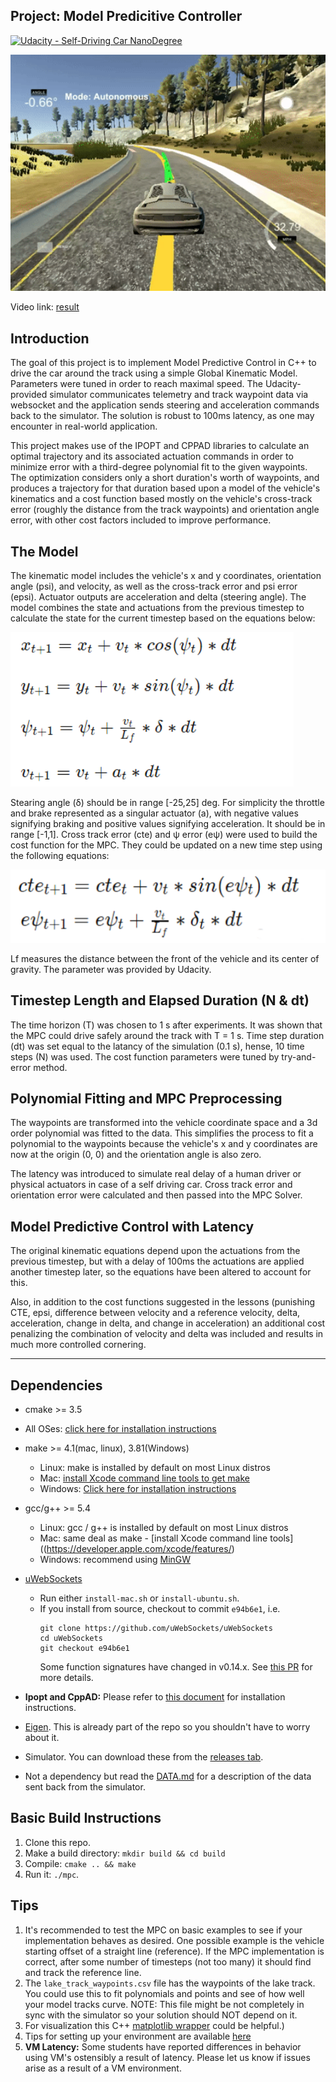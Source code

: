 [img1]: ./images/img1.PNG
[img2]: ./images/img2.PNG

## Project: Model Predicitive Controller
[![Udacity - Self-Driving Car NanoDegree](https://s3.amazonaws.com/udacity-sdc/github/shield-carnd.svg)](http://www.udacity.com/drive)

<p align="center"> 
<img src="./images/project_vid.gif" width = "720">
</p>

Video link:  [result](https://www.youtube.com/watch?v=fPLCK274q68)
## Introduction

The goal of this project is to implement Model Predictive Control in C++ to drive the car around the track using a simple Global Kinematic Model. Parameters were tuned in order to reach maximal speed. The Udacity-provided simulator communicates telemetry and track waypoint data via websocket and the application sends steering and acceleration commands back to the simulator. The solution is robust to 100ms latency, as one may encounter in real-world application.

This project makes use of the IPOPT and CPPAD libraries to calculate an optimal trajectory and its associated actuation commands in order to minimize error with a third-degree polynomial fit to the given waypoints. The optimization considers only a short duration's worth of waypoints, and produces a trajectory for that duration based upon a model of the vehicle's kinematics and a cost function based mostly on the vehicle's cross-track error (roughly the distance from the track waypoints) and orientation angle error, with other cost factors included to improve performance.

## The Model

The kinematic model includes the vehicle's x and y coordinates, orientation angle (psi), and velocity, as well as the cross-track error and psi error (epsi). Actuator outputs are acceleration and delta (steering angle). The model combines the state and actuations from the previous timestep to calculate the state for the current timestep based on the equations below:

![alt text][img1]

Stearing angle (δ) should be in range [-25,25] deg. For simplicity the throttle and brake represented as a singular actuator (a), with negative values signifying braking and positive values signifying acceleration. It should be in range [-1,1]. Cross track error (cte) and ψ error (eψ) were used to build the cost function for the MPC. They could be updated on a new time step using the following equations:

![alt text][img2]

Lf measures the distance between the front of the vehicle and its center of gravity. The parameter was provided by Udacity.


## Timestep Length and Elapsed Duration (N & dt)

The time horizon (T) was chosen to 1 s after experiments. It was shown that the MPC could drive safely around the track with T = 1 s. Time step duration (dt) was set equal to the latancy of the simulation (0.1 s), hense, 10 time steps (N) was used. The cost function parameters were tuned by try-and-error method.

## Polynomial Fitting and MPC Preprocessing

The waypoints are transformed into the vehicle coordinate space and a 3d order polynomial was fitted to the data. This simplifies the process to fit a polynomial to the waypoints because the vehicle's x and y coordinates are now at the origin (0, 0) and the orientation angle is also zero.

The latency was introduced to simulate real delay of a human driver or physical actuators in case of a self driving car. Cross track error and orientation error were calculated and then passed into the MPC Solver.

## Model Predictive Control with Latency

The original kinematic equations depend upon the actuations from the previous timestep, but with a delay of 100ms the actuations are applied another timestep later, so the equations have been altered to account for this.

Also, in addition to the cost functions suggested in the lessons (punishing CTE, epsi, difference between velocity and a reference velocity, delta, acceleration, change in delta, and change in acceleration) an additional cost penalizing the combination of velocity and delta was included and results in much more controlled cornering.

---

## Dependencies

* cmake >= 3.5
 * All OSes: [click here for installation instructions](https://cmake.org/install/)
* make >= 4.1(mac, linux), 3.81(Windows)
  * Linux: make is installed by default on most Linux distros
  * Mac: [install Xcode command line tools to get make](https://developer.apple.com/xcode/features/)
  * Windows: [Click here for installation instructions](http://gnuwin32.sourceforge.net/packages/make.htm)
* gcc/g++ >= 5.4
  * Linux: gcc / g++ is installed by default on most Linux distros
  * Mac: same deal as make - [install Xcode command line tools]((https://developer.apple.com/xcode/features/)
  * Windows: recommend using [MinGW](http://www.mingw.org/)
* [uWebSockets](https://github.com/uWebSockets/uWebSockets)
  * Run either `install-mac.sh` or `install-ubuntu.sh`.
  * If you install from source, checkout to commit `e94b6e1`, i.e.
    ```
    git clone https://github.com/uWebSockets/uWebSockets
    cd uWebSockets
    git checkout e94b6e1
    ```
    Some function signatures have changed in v0.14.x. See [this PR](https://github.com/udacity/CarND-MPC-Project/pull/3) for more details.

* **Ipopt and CppAD:** Please refer to [this document](https://github.com/udacity/CarND-MPC-Project/blob/master/install_Ipopt_CppAD.md) for installation instructions.
* [Eigen](http://eigen.tuxfamily.org/index.php?title=Main_Page). This is already part of the repo so you shouldn't have to worry about it.
* Simulator. You can download these from the [releases tab](https://github.com/udacity/self-driving-car-sim/releases).
* Not a dependency but read the [DATA.md](./DATA.md) for a description of the data sent back from the simulator.


## Basic Build Instructions

1. Clone this repo.
2. Make a build directory: `mkdir build && cd build`
3. Compile: `cmake .. && make`
4. Run it: `./mpc`.

## Tips

1. It's recommended to test the MPC on basic examples to see if your implementation behaves as desired. One possible example
is the vehicle starting offset of a straight line (reference). If the MPC implementation is correct, after some number of timesteps
(not too many) it should find and track the reference line.
2. The `lake_track_waypoints.csv` file has the waypoints of the lake track. You could use this to fit polynomials and points and see of how well your model tracks curve. NOTE: This file might be not completely in sync with the simulator so your solution should NOT depend on it.
3. For visualization this C++ [matplotlib wrapper](https://github.com/lava/matplotlib-cpp) could be helpful.)
4.  Tips for setting up your environment are available [here](https://classroom.udacity.com/nanodegrees/nd013/parts/40f38239-66b6-46ec-ae68-03afd8a601c8/modules/0949fca6-b379-42af-a919-ee50aa304e6a/lessons/f758c44c-5e40-4e01-93b5-1a82aa4e044f/concepts/23d376c7-0195-4276-bdf0-e02f1f3c665d)
5. **VM Latency:** Some students have reported differences in behavior using VM's ostensibly a result of latency.  Please let us know if issues arise as a result of a VM environment.

